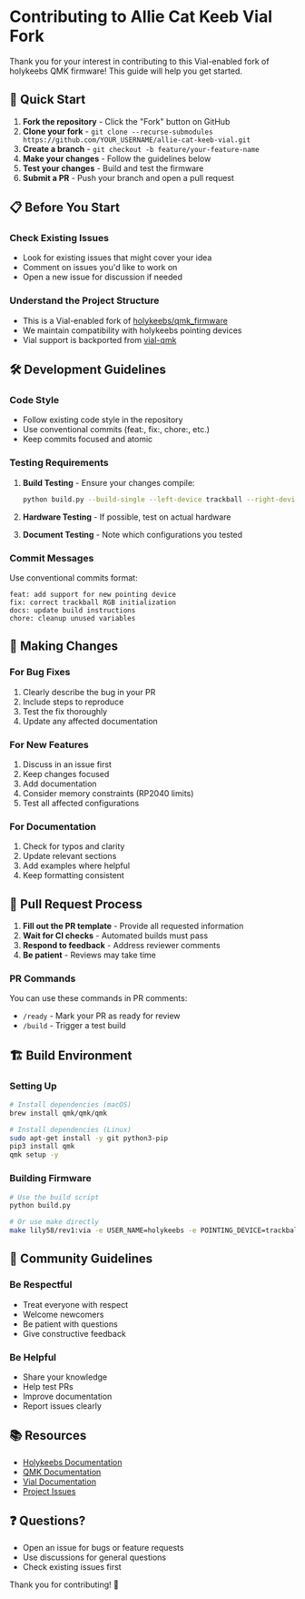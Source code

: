 # Contributing to Allie Cat Keeb Vial Fork

Thank you for your interest in contributing to this Vial-enabled fork of holykeebs QMK firmware! This guide will help you get started.

## 🎯 Quick Start

1. **Fork the repository** - Click the "Fork" button on GitHub
2. **Clone your fork** - `git clone --recurse-submodules https://github.com/YOUR_USERNAME/allie-cat-keeb-vial.git`
3. **Create a branch** - `git checkout -b feature/your-feature-name`
4. **Make your changes** - Follow the guidelines below
5. **Test your changes** - Build and test the firmware
6. **Submit a PR** - Push your branch and open a pull request

## 📋 Before You Start

### Check Existing Issues
- Look for existing issues that might cover your idea
- Comment on issues you'd like to work on
- Open a new issue for discussion if needed

### Understand the Project Structure
- This is a Vial-enabled fork of [holykeebs/qmk_firmware](https://github.com/idank/qmk_firmware)
- We maintain compatibility with holykeebs pointing devices
- Vial support is backported from [vial-qmk](https://github.com/vial-kb/vial-qmk)

## 🛠️ Development Guidelines

### Code Style
- Follow existing code style in the repository
- Use conventional commits (feat:, fix:, chore:, etc.)
- Keep commits focused and atomic

### Testing Requirements
1. **Build Testing** - Ensure your changes compile:
   ```bash
   python build.py --build-single --left-device trackball --right-device tps43
   ```

2. **Hardware Testing** - If possible, test on actual hardware
3. **Document Testing** - Note which configurations you tested

### Commit Messages
Use conventional commits format:
```
feat: add support for new pointing device
fix: correct trackball RGB initialization
docs: update build instructions
chore: cleanup unused variables
```

## 🚀 Making Changes

### For Bug Fixes
1. Clearly describe the bug in your PR
2. Include steps to reproduce
3. Test the fix thoroughly
4. Update any affected documentation

### For New Features
1. Discuss in an issue first
2. Keep changes focused
3. Add documentation
4. Consider memory constraints (RP2040 limits)
5. Test all affected configurations

### For Documentation
1. Check for typos and clarity
2. Update relevant sections
3. Add examples where helpful
4. Keep formatting consistent

## 📝 Pull Request Process

1. **Fill out the PR template** - Provide all requested information
2. **Wait for CI checks** - Automated builds must pass
3. **Respond to feedback** - Address reviewer comments
4. **Be patient** - Reviews may take time

### PR Commands
You can use these commands in PR comments:
- `/ready` - Mark your PR as ready for review
- `/build` - Trigger a test build

## 🏗️ Build Environment

### Setting Up
```bash
# Install dependencies (macOS)
brew install qmk/qmk/qmk

# Install dependencies (Linux)
sudo apt-get install -y git python3-pip
pip3 install qmk
qmk setup -y
```

### Building Firmware
```bash
# Use the build script
python build.py

# Or use make directly
make lily58/rev1:via -e USER_NAME=holykeebs -e POINTING_DEVICE=trackball_tps43
```

## 🤝 Community Guidelines

### Be Respectful
- Treat everyone with respect
- Welcome newcomers
- Be patient with questions
- Give constructive feedback

### Be Helpful
- Share your knowledge
- Help test PRs
- Improve documentation
- Report issues clearly

## 📚 Resources

- [Holykeebs Documentation](https://docs.holykeebs.com)
- [QMK Documentation](https://docs.qmk.fm)
- [Vial Documentation](https://get.vial.today/docs/)
- [Project Issues](https://github.com/alliecatowo/allie-cat-keeb-vial/issues)

## ❓ Questions?

- Open an issue for bugs or feature requests
- Use discussions for general questions
- Check existing issues first

Thank you for contributing! 🐾 
